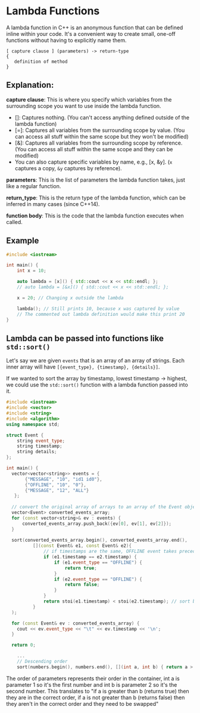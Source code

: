 # Lambda Functions
A lambda function in C++ is an anonymous function that can be defined inline within your code. It's a convenient way to create small, one-off functions without having to explicitly name them.

```
[ capture clause ] (parameters) -> return-type  
{   
   definition of method   
}
```

## Explanation:
**capture clause**:
This is where you specify which variables from the surrounding scope you want to use inside the lambda function.

- []: Captures nothing. (You can't access anything defined outside of the lambda function)
- [=]: Captures all variables from the surrounding scope by value. (You can access all stuff within the same scope but they won't be modified)
- [&]: Captures all variables from the surrounding scope by reference. (You can access all stuff within the same scope and they can be modified)
- You can also capture specific variables by name, e.g., [x, &y]. (```x``` captures a copy, ```&y``` captures by reference).

**parameters**:
This is the list of parameters the lambda function takes, just like a regular function.

**return_type**:
This is the return type of the lambda function, which can be inferred in many cases (since C++14).

**function body**:
This is the code that the lambda function executes when called.

## Example
```cpp
#include <iostream>

int main() {
    int x = 10;

    auto lambda = [x]() { std::cout << x << std::endl; };
    // auto lambda = [&x]() { std::cout << x << std::endl; };

    x = 20; // Changing x outside the lambda

    lambda(); // Still prints 10, because x was captured by value
    // The commented out lambda definition would make this print 20
}
```

## Lambda can be passed into functions like ```std::sort()```
Let's say we are given ```events``` that is an array of an array of strings. Each inner array will have ```[{event_type}, {timestamp}, {details}]```. 

If we wanted to sort the array by timestamp, lowest timestamp -> highest, we could use the ```std::sort()``` function with a lambda function passed into it.

```cpp
#include <iostream>
#include <vector>
#include <string>
#include <algorithm>
using namespace std;

struct Event {
    string event_type;
    string timestamp;
    string details;
};

int main() {
  vector<vector<string>> events = {
       {"MESSAGE", "10", "id1 id0"},
       {"OFFLINE", "10", "0"},
       {"MESSAGE", "12", "ALL"}
   };
  
  // convert the original array of arrays to an array of the Event object type which we created
  vector<Event> converted_events_array;
  for (const vector<string>& ev : events) {
      converted_events_array.push_back({ev[0], ev[1], ev[2]});
  }
  
  sort(converted_events_array.begin(), converted_events_array.end(), 
          [](const Event& e1, const Event& e2){
              // if timestamps are the same, OFFLINE event takes precedence
              if (e1.timestamp == e2.timestamp) {
                  if (e1.event_type == "OFFLINE") {
                      return true;
                  }
                  if (e2.event_type == "OFFLINE") {
                      return false;
                  }
              }
              return stoi(e1.timestamp) < stoi(e2.timestamp); // sort by timestamp, if timestamp on left (e1.timestamp) is less, it will come before timestamp on the right
          }
  );

  for (const Event& ev : converted_events_array) {
    cout << ev.event_type << "\t" << ev.timestamp << '\n';
  }

  return 0;
```

```cpp
    ...
    // Descending order
    sort(numbers.begin(), numbers.end(), [](int a, int b) { return a > b; });
```
The order of parameters represents their order in the container, int a is parameter 1 so it's the first number and int b is parameter 2 so it's the second number. This translates to "if a is greater than b (returns true) then they are in the correct order, if a is not greater than b (returns false) then they aren't in the correct order and they need to be swapped"
